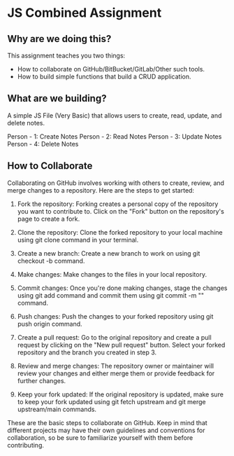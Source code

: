 # JS Combined Assignment

## Why are we doing this?

This assignment teaches you two things:
- How to collaborate on GitHub/BitBucket/GitLab/Other such tools.
- How to build simple functions that build a CRUD application.

## What are we building?

A simple JS File (Very Basic) that allows users to create, read, update, and delete notes.

Person - 1: Create Notes
Person - 2: Read Notes
Person - 3: Update Notes
Person - 4: Delete Notes

## How to Collaborate

Collaborating on GitHub involves working with others to create, review, and merge changes to a repository. Here are the steps to get started:

1. Fork the repository: Forking creates a personal copy of the repository you want to contribute to. Click on the "Fork" button on the repository's page to create a fork.

2. Clone the repository: Clone the forked repository to your local machine using git clone <forked repository URL> command in your terminal.

3. Create a new branch: Create a new branch to work on using git checkout -b <new-branch-name> command.

4. Make changes: Make changes to the files in your local repository.

5. Commit changes: Once you're done making changes, stage the changes using git add <file-name> command and commit them using git commit -m "<commit-message>" command.

6. Push changes: Push the changes to your forked repository using git push origin <new-branch-name> command.

7. Create a pull request: Go to the original repository and create a pull request by clicking on the "New pull request" button. Select your forked repository and the branch you created in step 3.

8. Review and merge changes: The repository owner or maintainer will review your changes and either merge them or provide feedback for further changes.

9. Keep your fork updated: If the original repository is updated, make sure to keep your fork updated using git fetch upstream and git merge upstream/main commands.

These are the basic steps to collaborate on GitHub. Keep in mind that different projects may have their own guidelines and conventions for collaboration, so be sure to familiarize yourself with them before contributing.
